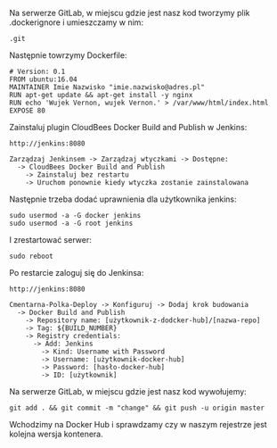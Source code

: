 Na serwerze GitLab, w miejscu gdzie jest nasz kod tworzymy plik .dockerignore i umieszczamy w nim:
```
.git
```
Następnie towrzymy Dockerfile:
```
# Version: 0.1
FROM ubuntu:16.04
MAINTAINER Imie Nazwisko "imie.nazwisko@adres.pl"
RUN apt-get update && apt-get install -y nginx
RUN echo 'Wujek Vernon, wujek Vernon.' > /var/www/html/index.html
EXPOSE 80
```
Zainstaluj plugin CloudBees Docker Build and Publish w Jenkins:
```
http://jenkins:8080

Zarządzaj Jenkinsem -> Zarządzaj wtyczkami -> Dostępne:
  -> CloudBees Docker Build and Publish
    -> Zainstaluj bez restartu
    -> Uruchom ponownie kiedy wtyczka zostanie zainstalowana
```
Następnie trzeba dodać uprawnienia dla użytkownika jenkins:
```
sudo usermod -a -G docker jenkins
sudo usermod -a -G root jenkins
```
I zrestartować serwer:
```
sudo reboot
```
Po restarcie zaloguj się do Jenkinsa:
```
http://jenkins:8080

Cmentarna-Polka-Deploy -> Konfiguruj -> Dodaj krok budowania
  -> Docker Build and Publish
    -> Repository name: [użytkownik-z-dodcker-hub]/[nazwa-repo]
    -> Tag: ${BUILD_NUMBER}
    -> Registry credentials:
      -> Add: Jenkins
        -> Kind: Username with Password
        -> Username: [użytkownik-docker-hub]
        -> Password: [hasło-docker-hub]
        -> ID: [użytkownik]
```
Na serwerze GitLab, w miejscu gdzie jest nasz kod wywołujemy:
```
git add . && git commit -m "change" && git push -u origin master
```
Wchodzimy na Docker Hub i sprawdzamy czy w naszym rejestrze jest kolejna wersja kontenera.
